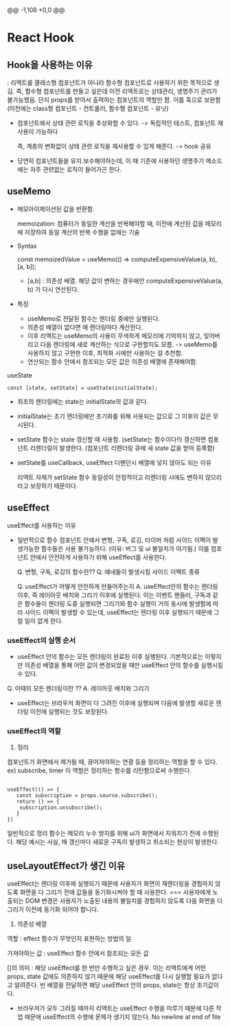 @@ -1,108 +0,0 @@
# React Hook


## Hook을 사용하는 이유

: 리액트를 클래스형 컴포넌트가 아니라 함수형 컴포넌트로 사용하기 위한 목적으로 생김.
즉, 함수형 컴포넌트를 만들고 싶은데 이전 리액트로는 상태관리, 생명주기 관리가 불가능했음. 단지 props를 받아서 출력하는 컴포넌트의 역할만 함. 이를 훅으로 보완함 (이전에는 class형 컴포넌트 - 컨트롤러, 함수형 컴포넌트 - 유닛)

- 컴포넌트에서 상태 관련 로직을 추상화할 수 있다.
-> 독립적인 테스트, 컴포넌트 재사용이 가능하다

    즉, 계층의 변화없이 상태 관련 로직을 재사용할 수 있게 해준다. -> hook 공유

- 당연히 컴포넌트들을 유지.보수해야하는데, 이 때 기존에 사용하던 셍명주기 메소드에는 자주 관련없는 로직이 들어가곤 한다.



## useMemo

- 메모아이제이션된 값을 반환함.

    memoization: 컴퓨터가 동일한 계산을 반복해야할 때, 이전에 계산된 값을 메모리에 저장하여 동일 계산의 반복 수행을 없애는 기술

- Syntax

    const memoizedValue = useMemo(() => computeExpensiveValue(a, b), [a, b]);

    - [a,b] : 의존성 배열. 해당 값이 변하는 경우에만 computeExpensiveValue(a, b) 가 다시 연산된다.
- 특징
    - useMemo로 전달된 함수는 렌더링 중에만 실행된다.
    - 의존성 배열이 없다면 매 렌더링마다 계산한다.
    - 이후 리액트는 useMemo의 사용이 무색하게 메모리에 기억하지 않고, 잊어버리고 다음 렌더링에 새로 계산하는 식으로 구현할지도 모름.
    -> useMemo를 사용하지 않고 구현한 이후, 최적화 시에만 사용하는 걸 추천함.
    - 연산되는 함수 안에서 참조되는 모든 값은 의존성 배열에 존재해야함.

useState

```
const [state, setState] = useState(initialState);

```

- 최초의 렌더링에는 state는 initialState의 값과 같다.
- initialState는 초기 렌더링에만 초기화를 위해 사용되는 값으로 그 이후의 값은 무시된다.
- setState 함수는 state 갱신할 때 사용함. (setState는 함수이다!!)
갱신하면 컴포넌트 리렌더링이 발생한다. (컴포넌트 리렌더링 큐에 새 state 값을 받아 등록함)
- setState를 useCallback, useEffect 디펜던시 배열에 넣지 않아도 되는 이유

    리액트 자체가 setState 함수 동일성이 안정적이고 리렌더링 시에도 변하지 않으리라고 보장하기 때문이다.

## useEffect

useEffect를 사용하는 이유

- 일반적으로 함수 컴포넌트 안에서 변형, 구독, 로깅, 타이머 처럼 사이드 이펙이 발생가능한 함수들은 사용 불가능하다. (이유: 버그 및 ui 불일치가 야기됨.)
이를 컴포넌트 안에서 안전하게 사용하기 위해 useEffect를 사용한다.

    Q. 변형, 구독, 로깅의 함수란??
    Q. 얘네들이 발생시킬 사이드 이펙트 종류

    Q. useEffect가 어떻게 안전하게 만들어주는지
    A. useEffect안의 함수는 렌더링 이후, 즉 레이아웃 배치와 그리기 이후에 실행된다.
    이는 이벤트 핸들러, 구독과 같은 함수들이 렌더링 도중 실행되면 그리기와 함수 실행이 거의 동시에 발생함에 따라 사이드 이펙이 발생할 수 있는데, useEffect는 렌더링 이후 실행되기 때문에 그럴 일이 없게 한다.

### useEffect의 실행 순서

- useEffect 안의 함수는 모든 렌더링이 완료된 이후 실행된다.
기본적으로는 이렇지만 의존성 배열을 통해 어떤 값이 변경되었을 때만 useEffect 안의 함수를 실행시킬 수 있다.

Q. 이때의 모든 렌더링이란 ??
A. 레이아웃 배치와 그리기

- useEffect는 브라우저 화면이 다 그려진 이후에 실행되며 다음에 발생할 새로운 렌더링 이전에 실행되는 것도 보장된다.

### useEffect의 역할

1. 정리

컴포넌트가 화면에서 제거될 때, 끊어져야하는 연결 등을 정리하는 역할을 할 수 있다. ex) subscribe, timer
이 역할은 정리하는 함수를 리턴함으로써 수행한다.

```

useEffect(() => {
   const subscription = props.source.subscribe();
   return () => {
   	subscription.unsubscribe();
   }
})

```

일반적으로 정리 함수는 메모리 누수 방지를 위해 ui가 화면에서 지워지기 전에 수행된다. 해당 예시는 사실, 매 갱신마다 새로운 구독이 발생하고 취소되는 현상이 발생한다.

## useLayoutEffect가 생긴 이유

useEffect는 렌더링 이후에 실행되기 때문에 사용자가 화면의 재렌더링을 경험하지 않도록 화면을 다 그리기 전에 값들을 동기화시켜야 할 때 사용한다.
=== 사용자에게 노출되는 DOM 변경은 사용자가 노출된 내용의 불일치를 경험하지 않도록 다음 화면을 다 그리기 이전에 동기화 되어야 합니다.

1. 의존성 배열

역할 : effect 함수가 무엇인지 표현하는 방법의 일

가져야하는 값 : useEffect 함수 안에서 참조되는 모든 값

[]의 의미 : 해당 useEffect를 한 번만 수행하고 싶은 경우. 이는 리액트에게 어떤 props, state 값에도 의존하지 않기 때문에 해당 useEffect를 다시 실행할 필요가 없다고 알려준다. 빈 배열을 전달하면 해당 useEffect 안의 props, state는 항상 초기값이다.

- 브라우저가 모두 그려질 때까지 리액트는 useEffect 수행을 미루기 때문에 다른 작업 때문에 useEffect의 수행에 문제가 생기지 않는다.
No newline at end of file
